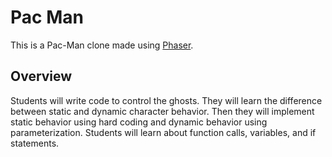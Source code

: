 # Pac Man

This is a Pac-Man clone made using [Phaser](https://phaser.io/).

## Overview

Students will write code to control the ghosts. They will learn the difference between static and dynamic character behavior. Then they will implement static behavior using hard coding and dynamic behavior using parameterization. Students will learn about function calls, variables, and if statements.
